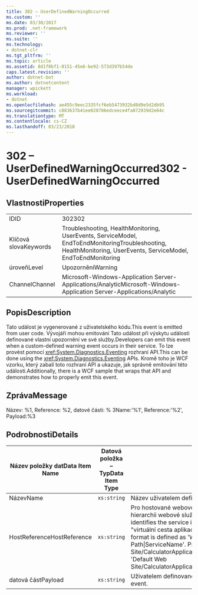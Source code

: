 ```yaml
---
title: 302 – UserDefinedWarningOccurred
ms.custom: ''
ms.date: 03/30/2017
ms.prod: .net-framework
ms.reviewer: ''
ms.suite: ''
ms.technology:
- dotnet-clr
ms.tgt_pltfrm: ''
ms.topic: article
ms.assetid: 8d1f0bf1-0151-45e6-be92-573d397b54de
caps.latest.revision: ''
author: dotnet-bot
ms.author: dotnetcontent
manager: wpickett
ms.workload:
- dotnet
ms.openlocfilehash: ae455c9eec2335fcf6eb5473932bd8d9e5d2db95
ms.sourcegitcommit: c883637b41ee028786edceece4fa872939d2e64c
ms.translationtype: MT
ms.contentlocale: cs-CZ
ms.lasthandoff: 03/23/2018
---
```

# <a name="302---userdefinedwarningoccurred"></a><span data-ttu-id="1deb7-102">302 – UserDefinedWarningOccurred</span><span class="sxs-lookup"><span data-stu-id="1deb7-102">302 - UserDefinedWarningOccurred</span></span>
## <a name="properties"></a><span data-ttu-id="1deb7-103">Vlastnosti</span><span class="sxs-lookup"><span data-stu-id="1deb7-103">Properties</span></span>  
  
|||  
|-|-|  
|<span data-ttu-id="1deb7-104">ID</span><span class="sxs-lookup"><span data-stu-id="1deb7-104">ID</span></span>|<span data-ttu-id="1deb7-105">302</span><span class="sxs-lookup"><span data-stu-id="1deb7-105">302</span></span>|  
|<span data-ttu-id="1deb7-106">Klíčová slova</span><span class="sxs-lookup"><span data-stu-id="1deb7-106">Keywords</span></span>|<span data-ttu-id="1deb7-107">Troubleshooting, HealthMonitoring, UserEvents, ServiceModel, EndToEndMonitoring</span><span class="sxs-lookup"><span data-stu-id="1deb7-107">Troubleshooting, HealthMonitoring, UserEvents, ServiceModel, EndToEndMonitoring</span></span>|  
|<span data-ttu-id="1deb7-108">úroveň</span><span class="sxs-lookup"><span data-stu-id="1deb7-108">Level</span></span>|<span data-ttu-id="1deb7-109">Upozornění</span><span class="sxs-lookup"><span data-stu-id="1deb7-109">Warning</span></span>|  
|<span data-ttu-id="1deb7-110">Channel</span><span class="sxs-lookup"><span data-stu-id="1deb7-110">Channel</span></span>|<span data-ttu-id="1deb7-111">Microsoft-Windows-Application Server-Applications/Analytic</span><span class="sxs-lookup"><span data-stu-id="1deb7-111">Microsoft-Windows-Application Server-Applications/Analytic</span></span>|  
  
## <a name="description"></a><span data-ttu-id="1deb7-112">Popis</span><span class="sxs-lookup"><span data-stu-id="1deb7-112">Description</span></span>  
 <span data-ttu-id="1deb7-113">Tato událost je vygenerované z uživatelského kódu.</span><span class="sxs-lookup"><span data-stu-id="1deb7-113">This event is emitted from user code.</span></span> <span data-ttu-id="1deb7-114">Vývojáři mohou emitování Tato událost při výskytu události definované vlastní upozornění ve své služby.</span><span class="sxs-lookup"><span data-stu-id="1deb7-114">Developers can emit this event when a custom-defined warning event occurs in their service.</span></span> <span data-ttu-id="1deb7-115">To lze provést pomocí <xref:System.Diagnostics.Eventing> rozhraní API.</span><span class="sxs-lookup"><span data-stu-id="1deb7-115">This can be done using the <xref:System.Diagnostics.Eventing> APIs.</span></span> <span data-ttu-id="1deb7-116">Kromě toho je WCF vzorku, který zabalí toto rozhraní API a ukazuje, jak správně emitování této události.</span><span class="sxs-lookup"><span data-stu-id="1deb7-116">Additionally, there is a WCF sample that wraps that API and demonstrates how to properly emit this event.</span></span>  
  
## <a name="message"></a><span data-ttu-id="1deb7-117">Zpráva</span><span class="sxs-lookup"><span data-stu-id="1deb7-117">Message</span></span>  
 <span data-ttu-id="1deb7-118">Název: %1, Reference: %2, datové části: % 3</span><span class="sxs-lookup"><span data-stu-id="1deb7-118">Name:'%1', Reference:'%2', Payload:%3</span></span>  
  
## <a name="details"></a><span data-ttu-id="1deb7-119">Podrobnosti</span><span class="sxs-lookup"><span data-stu-id="1deb7-119">Details</span></span>  
  
|<span data-ttu-id="1deb7-120">Název položky dat</span><span class="sxs-lookup"><span data-stu-id="1deb7-120">Data Item Name</span></span>|<span data-ttu-id="1deb7-121">Datová položka – Typ</span><span class="sxs-lookup"><span data-stu-id="1deb7-121">Data Item Type</span></span>|<span data-ttu-id="1deb7-122">Popis</span><span class="sxs-lookup"><span data-stu-id="1deb7-122">Description</span></span>|  
|--------------------|--------------------|-----------------|  
|<span data-ttu-id="1deb7-123">Název</span><span class="sxs-lookup"><span data-stu-id="1deb7-123">Name</span></span>|`xs:string`|<span data-ttu-id="1deb7-124">Název uživatelem definované události.</span><span class="sxs-lookup"><span data-stu-id="1deb7-124">The user-defined name of the event.</span></span>|  
|<span data-ttu-id="1deb7-125">HostReference</span><span class="sxs-lookup"><span data-stu-id="1deb7-125">HostReference</span></span>|`xs:string`|<span data-ttu-id="1deb7-126">Pro hostované webové služby v tomto poli jednoznačně identifikuje v hierarchii webové služby.</span><span class="sxs-lookup"><span data-stu-id="1deb7-126">For Web-hosted services, this field uniquely identifies the service in the Web hierarchy.</span></span> <span data-ttu-id="1deb7-127">Formát je definovaný jako "virtuální cesta aplikace název webu&#124;virtuální cestu služby&#124;ServiceName'.</span><span class="sxs-lookup"><span data-stu-id="1deb7-127">Its format is defined as 'Web Site Name Application Virtual Path&#124;Service Virtual Path&#124;ServiceName'.</span></span> <span data-ttu-id="1deb7-128">Příklad: "Default Web Site/CalculatorApplication&#124;/CalculatorService.svc&#124;CalculatorService'.</span><span class="sxs-lookup"><span data-stu-id="1deb7-128">Example: 'Default Web Site/CalculatorApplication&#124;/CalculatorService.svc&#124;CalculatorService'.</span></span>|  
|<span data-ttu-id="1deb7-129">datová část</span><span class="sxs-lookup"><span data-stu-id="1deb7-129">Payload</span></span>|`xs:string`|<span data-ttu-id="1deb7-130">Uživatelem definované datové části události.</span><span class="sxs-lookup"><span data-stu-id="1deb7-130">The user-defined payload of the event.</span></span>|
